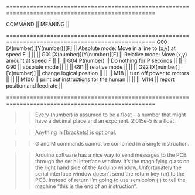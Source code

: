 ==================================================================================================

COMMAND							||	MEANING														||

==================================================================================================
G00 [X(number)][Y(number)][F]	||	Absolute mode: Move in a line to (x,y) at speed F			||
								||																||
G01 [X(number)][Y(number)][F]	||	Relative mode: Move (x,y) amount at speed F					||
								||																||
G04 P(number)					||	Do nothing for P seconds									||
								||																||
G90								||	absolute mode												||
								||																||
G91								||	relative mode												||
								||																||
G92 [X(number)][Y(number)]		||	change logical position										||
								||																||
M18								||	turn off power to motors									||
								||																||
M100							||	print out instructions for the human						||
								||																||
M114							||	report position and feedrate								||

==================================================================================================

>>Every (number) is assumed to be a float – a number that might have a decimal place and an exponent. 2.015e-5 is a float.

>>Anything in [brackets] is optional.

>>G and M commands cannot be combined in a single instruction.

>>Arduino software has a nice way to send messages to the PCB through the serial interface window. It’s the magnifying glass on the right hand side of the Arduino   window. Unfortunately the serial interface window doesn’t send the return key (\n) to the PCB. Instead of return I’m going to use semicolon (;) to tell the machine   “this is the end of an instruction”.
